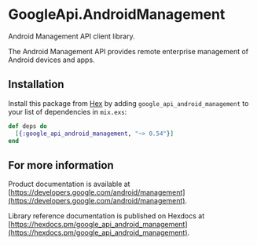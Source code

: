 # GoogleApi.AndroidManagement

Android Management API client library.

The Android Management API provides remote enterprise management of Android devices and apps.

## Installation

Install this package from [Hex](https://hex.pm) by adding
`google_api_android_management` to your list of dependencies in `mix.exs`:

```elixir
def deps do
  [{:google_api_android_management, "~> 0.54"}]
end
```

## For more information

Product documentation is available at [https://developers.google.com/android/management](https://developers.google.com/android/management).

Library reference documentation is published on Hexdocs at
[https://hexdocs.pm/google_api_android_management](https://hexdocs.pm/google_api_android_management).
